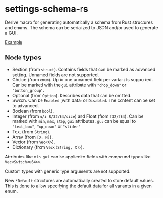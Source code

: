 # settings-schema-rs

Derive macro for generating automatically a schema from Rust structures and enums. The schema can be serialized to JSON and/or used to generate a GUI.

[Example](https://github.com/zarik5/settings-schema-rs/blob/master/settings-schema/examples/example.rs)

## Node types

* Section (from `struct`). Contains fields that can be marked as advanced setting. Unnamed fields are not supported.
* Choice (from `enum`). Up to one unnamed field per variant is supported. Can be marked with the `gui` attribute with `"drop_down"` or `"button_group"`.
* Optional (from `Option`). Describes data that can be omitted.
* Switch. Can be `Enabled` (with data) or `Disabled`. The content can be set to advanced.
* Boolean (from `bool`).
* Integer (from `u/i 8/32/64/size`) and Float (from `f32/f64`). Can be marked with `min`, `max`, `step`, `gui` attributes. `gui` can be equal to `"text_box"`, `"up_down"` or `"slider"`.
* Text (from `String`).
* Array (from `[X; N]`).
* Vector (from `Vec<X>`).
* Dictionary (from `Vec<(String, X)>`).

Attributes like `min`, `gui` can be applied to fields with compound types like `Vec<Switch<u64>>`.

Custom types with generic type arguments are not supported.

New `*Default` structures are automatically created to store default values. This is done to allow specifying the default data for all variants in a given enum.
